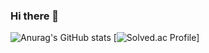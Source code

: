 ### Hi there 👋
![Anurag's GitHub stats](https://github-readme-stats.vercel.app/api?username=yeaaaaahhhhh&show_icons=true&theme=transparent)
[![Solved.ac Profile](http://mazassumnida.wtf/api/v2/generate_badge?boj=k133117)]
<!--
**yeaaaaahhhhh/yeaaaaahhhhh** is a ✨ _special_ ✨ repository because its `README.md` (this file) appears on your GitHub profile.

Here are some ideas to get you started:

- 🔭 I’m currently working on ...
- 🌱 I’m currently learning ...
- 👯 I’m looking to collaborate on ...
- 🤔 I’m looking for help with ...
- 💬 Ask me about ...
- 📫 How to reach me: ...
- 😄 Pronouns: ...
- ⚡ Fun fact: ...
-->

